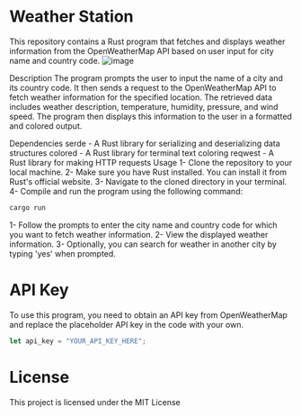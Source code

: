 # Weather Station
This repository contains a Rust program that fetches and displays weather information from the OpenWeatherMap API based on user input for city name and country code.
![image](https://github.com/BekBrace/weatherApplicationCLI/assets/60483846/4bd85846-33bc-4fd1-b768-d136f750662a)


Description
The program prompts the user to input the name of a city and its country code. It then sends a request to the OpenWeatherMap API to fetch weather information for the specified location. The retrieved data includes weather description, temperature, humidity, pressure, and wind speed. The program then displays this information to the user in a formatted and colored output.

Dependencies
serde - A Rust library for serializing and deserializing data structures
colored - A Rust library for terminal text coloring
reqwest - A Rust library for making HTTP requests
Usage
1- Clone the repository to your local machine.
2- Make sure you have Rust installed. You can install it from Rust's official website.
3- Navigate to the cloned directory in your terminal.
4- Compile and run the program using the following command:
```bash
cargo run
```
1- Follow the prompts to enter the city name and country code for which you want to fetch weather information.
2- View the displayed weather information.
3- Optionally, you can search for weather in another city by typing 'yes' when prompted.

# API Key
To use this program, you need to obtain an API key from OpenWeatherMap and replace the placeholder API key in the code with your own.
```rust
let api_key = "YOUR_API_KEY_HERE";
```
# License
This project is licensed under the MIT License
